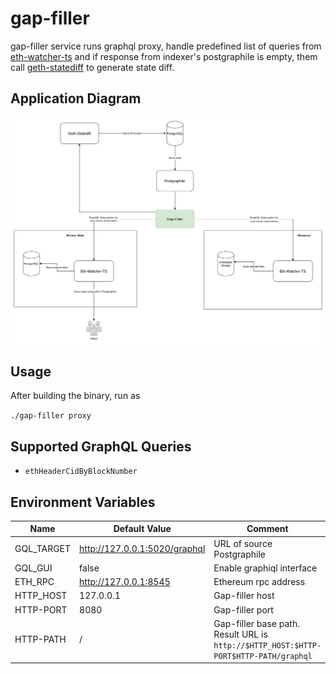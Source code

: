 # gap-filler

gap-filler service runs graphql proxy, handle predefined list of queries from [eth-watcher-ts](https://github.com/vulcanize/eth-watcher-ts) and if response from indexer's postgraphile is empty, 
them call [geth-statediff](https://github.com/vulcanize/go-ethereum/releases) to generate state diff.

## Application Diagram

![](schema.png)

## Usage
After building the binary, run as

`./gap-filler proxy`

## Supported GraphQL Queries

* `ethHeaderCidByBlockNumber`

## Environment Variables

| Name        | Default Value      | Comment                     |
|-------------|--------------------|-----------------------------|
| GQL_TARGET   | http://127.0.0.1:5020/graphql            | URL of source Postgraphile          |
| GQL_GUI   | false            | Enable graphiql interface          |
| ETH_RPC        | http://127.0.0.1:8545               | Ethereum rpc address           |
| HTTP_HOST      | 127.0.0.1         | Gap-filler host |
| HTTP-PORT     | 8080               | Gap-filler port            |
| HTTP-PATH     | /               | Gap-filler base path. Result URL is `http://$HTTP_HOST:$HTTP-PORT$HTTP-PATH/graphql`            |
